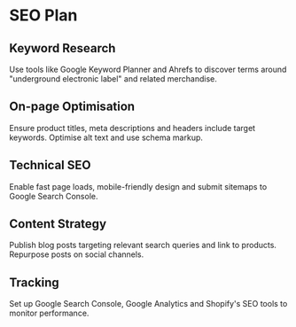 # SEO Plan

## Keyword Research
Use tools like Google Keyword Planner and Ahrefs to discover terms around "underground electronic label" and related merchandise.

## On-page Optimisation
Ensure product titles, meta descriptions and headers include target keywords. Optimise alt text and use schema markup.

## Technical SEO
Enable fast page loads, mobile-friendly design and submit sitemaps to Google Search Console.

## Content Strategy
Publish blog posts targeting relevant search queries and link to products. Repurpose posts on social channels.

## Tracking
Set up Google Search Console, Google Analytics and Shopify's SEO tools to monitor performance.
